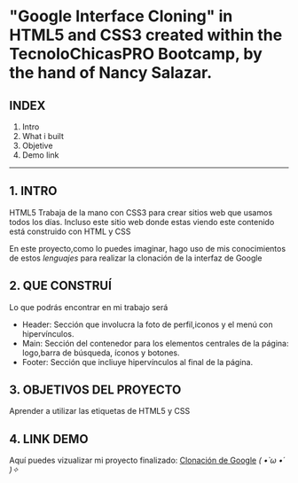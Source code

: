 # "Google Interface Cloning" in HTML5 and CSS3 created within the TecnoloChicasPRO Bootcamp, by the hand of Nancy Salazar.


## INDEX

1. Intro
2. What i built
3. Objetive
4. Demo link

*********

## 1. INTRO
HTML5 Trabaja de la mano con CSS3 para crear sitios web que usamos todos los días. Incluso este sitio web donde estas viendo este contenido está construido con HTML y CSS

En este proyecto,como lo puedes imaginar, hago uso de mis conocimientos de estos _lenguajes_ para realizar la clonación de la interfaz de Google

## 2. QUE CONSTRUÍ

Lo que podrás encontrar en mi trabajo será

* Header: Sección que involucra la foto de perfil,iconos y el menú con hipervínculos.
* Main:   Sección del contenedor para los elementos centrales de la página: logo,barra de búsqueda, íconos y botones.
* Footer: Sección que incliuye hipervínculos al final de la página.

## 3. OBJETIVOS DEL PROYECTO
Aprender a utilizar las etiquetas de HTML5 y CSS

## 4. LINK DEMO
Aquí puedes vizualizar mi proyecto finalizado: [Clonación de Google](https://gleeful-chebakia-763b7f.netlify.app/)
*( •̀ ω •́ )✧*
